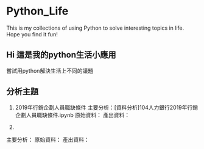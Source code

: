 # Python_Life
This is my collections of using Python to solve interesting topics in life. Hope you find it fun!

## Hi 這是我的python生活小應用
嘗試用python解決生活上不同的議題 

## 分析主題
1. 2019年行銷企劃人員職缺條件
主要分析：[資料分析]104人力銀行2019年行銷企劃人員職缺條件.ipynb
原始資料：
產出資料：

2. 
主要分析：
原始資料：
產出資料：
